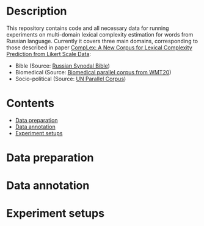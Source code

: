 # Description
This repository contains code and all necessary data for running experiments on multi-domain lexical complexity estimation for words from Russian language. Currently it covers three main domains, corresponding to those described in paper [CompLex: A New Corpus for Lexical Complexity Prediction from Likert Scale Data](https://arxiv.org/abs/2003.07008):
- Bible (Source: [Russian Synodal Bible](https://github.com/christos-c/bible-corpus))
- Biomedical (Source: [Biomedical parallel corpus from WMT20](https://github.com/biomedical-translation-corpora/corpora))
- Socio-political (Source: [UN Parallel Corpus](https://conferences.unite.un.org/UNCORPUS))

# Contents
- [Data preparation](#data-preparation)
- [Data annotation](#data-annotation)
- [Experiment setups](#experiment-setups)

# Data preparation

# Data annotation

# Experiment setups
